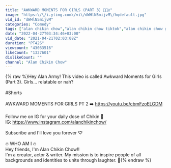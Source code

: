 ```yaml
---
title: "AWKWARD MOMENTS FOR GIRLS (PART 3) 💁🏻‍♀️"
image: "https:\/\/i.ytimg.com\/vi\/dWHlN5mijvM\/hqdefault.jpg"
vid_id: "dWHlN5mijvM"
categories: "Comedy"
tags: ["alan chikin chow","alan chikin chow tiktok","alan chikin chow girlfriend"]
date: "2022-04-27T03:34:46+03:00"
vid_date: "2021-04-21T02:03:08Z"
duration: "PT42S"
viewcount: "43033516"
likeCount: "1327601"
dislikeCount: ""
channel: "Alan Chikin Chow"
---
```

{% raw %}Hey Alan Army! This video is called Awkward Moments for Girls (Part 3). Girls... relatable or nah? <br /><br />#Shorts<br /><br />AWKWARD MOMENTS FOR GIRLS PT 2 ➡️  <a rel="nofollow" target="blank" href="https://youtu.be/cbmFzoELGDM">https://youtu.be/cbmFzoELGDM</a><br /><br />Follow me on IG for your daily dose of Chikin 🐥<br />IG: <a rel="nofollow" target="blank" href="https://www.instagram.com/alanchikinchow/">https://www.instagram.com/alanchikinchow/</a><br /><br />Subscribe and I'll love you forever ♡<br /><br />🔥 WHO AM I 🔥<br />Hey friends, I'm Alan Chikin Chow!!<br />I'm a creator, actor &amp; writer. My mission is to inspire people of all backgrounds and identities to unite through laughter. 🤍{% endraw %}
